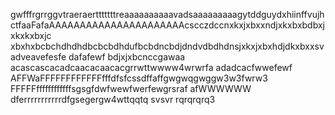 gwfffrgrrggvtraeraertttttttreaaaaaaaaaavadsaaaaaaaaagytddguydxhiinffvujhctfaaFafaAAAAAAAAAAAAAAAAAAAAAAcscczdccnxkxjxbxxndjxkxbxbdbxjxkxkxbxjc xbxhxbcbchdhdhdbcbcbdhdufbcbdncbdjdndvdbdhdnsjxkxjxbxhdjdkxbxxsvadveavefesfe
dafafewf
bdjxjxbcnccgawaa
acascascacadcaacacaacacgrrwttwwww4wrwrfa
adadcacfwwefewf
AFFWaFFFFFFFFFFFFfffdfsfcssdffaffgwgwqgwggw3w3fwrw3
FFFFFffffffffffffsgsgfdwfwewfwerfewgrsraf
afWWWWWW
dferrrrrrrrrrrdfgsegergw4wttqqtq
svsvr
rqrqrqrq3
